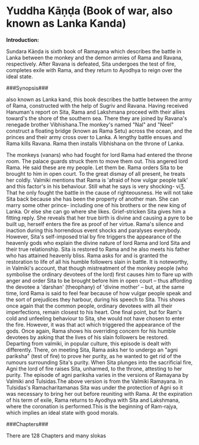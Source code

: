 Yuddha Kāṇḍa (Book of war, also known as Lanka Kanda)
=====================================================

**Introduction:**

Sundara Kāṇḍa is sixth book of Ramayana which describes the battle in Lanka between the monkey and the demon armies of Rama and Ravana, respectively. After Ravana is defeated, Sita undergoes the test of fire, completes exile with Rama, and they return to Ayodhya to reign over the ideal state.

###Synopsis###

also known as Lanka kand, this book describes the battle between the army of Rama, constructed with the help of Sugriv and Ravana. Having received Hanuman's report on Sita, Rama and Lakshmana proceed with their allies toward's the shore of the southern sea. There they are joined by Ravana's renegade brother Vibhishana.The monkey's named "Nal" and "Neel" construct a floating bridge (known as Rama Setu) across the ocean, and the princes and their army cross over to Lanka. A lengthy battle ensues and Rama kills Ravana. Rama then installs Vibhishana on the throne of Lanka.


The monkeys (vanars) who had fought for lord Rama had entered the throne room. The palace guards struck them to move them out. This angered lord Rama. He said these are my people. Let them be. Rama orders Sita to be brought to him in open court. To the great dismay of all present, he treats her coldly. Valmiki mentions that Rama is 'afraid of how vulgar people talk' and this factor's in his behaviour. Still what he says is very shocking- viƷ. That he only fought the battle in the cause of righteousness. He will not take Sita back because she has been the property of another man. She can marry some other prince- including one of his brothers or the new king of Lanka. Or else she can go where she likes. Grief-stricken Sita gives him a fitting reply. She reveals that her true birth is divine and causing a pyre to be built up, herself enters the fire as proof of her virtue. Rama's silence and inaction during this horrendous event shocks and paralyses everybody. However, Sita's self-imposed trial by fire triggers the appearance of the heavenly gods who explain the divine nature of lord Rama and lord Sita and their true relationship. Sita is restored to Rama and he also meets his father who has attained heavenly bliss. Rama asks for and is granted the restoration to life of all his humble followers slain in battle. It is noteworthy, in Valmiki's account, that though mistreatment of the monkey people (who symbolise the ordinary devotees of the lord) first causes him to flare up with anger and order Sita to be brought before him in open court – thus affording the devotee a 'darshan' (theophany) of 'divine mother' – but, at the same time, lord Rama is said to feel fear because of how vulgar people speak and the sort of prejudices they harbour, during his speech to Sita. This shows once again that the common people, ordinary devotees with all their imperfections, remain closest to his heart. One final point, but for Ram's cold and unfeeling behaviour to Sita, she would not have chosen to enter the fire. However, it was that act which triggered the appearance of the gods. Once again, Rama shows his overriding concern for his humble devotees by asking that the lives of his slain followers be restored. Departing from valmiki, in popular culture, this episode is dealt with differently. There, on meeting Sita, Rama asks her to undergo an "agni pariksha" (test of fire) to prove her purity, as he wanted to get rid of the rumours surrounding Sita's purity. When Sita plunges into the sacrificial fire, Agni the lord of fire raises Sita, unharmed, to the throne, attesting to her purity. The episode of agni pariksha varies in the versions of Ramayana by Valmiki and Tulsidas.The above version is from the Valmiki Ramayana. In Tulsidas's Ramacharitamanas Sita was under the protection of Agni so it was necessary to bring her out before reuniting with Rama. At the expiration of his term of exile, Rama returns to Ayodhya with Sita and Lakshmana, where the coronation is performed.This is the beginning of Ram-rajya, which implies an ideal state with good morals.

###Chapters###

There are 128 Chapters and many slokas
